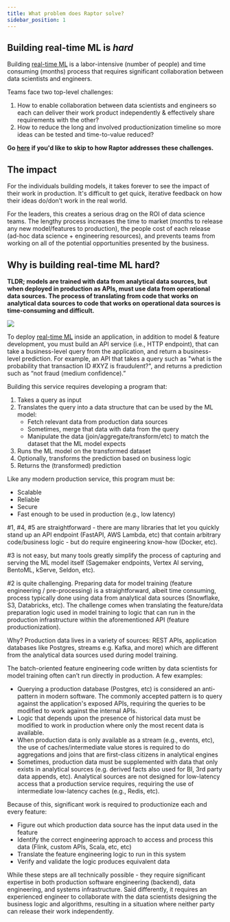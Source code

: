 ```yaml
---
title: What problem does Raptor solve?
sidebar_position: 1
---
```


## Building real-time ML is *hard*
Building [real-time ML](./real_time_ml.md) is a labor-intensive (number of people) and time consuming (months) process that requires significant collaboration between data scientists and engineers.

Teams face two top-level challenges:
1. How to enable collaboration between data scientists and engineers so each can deliver their work product independently & effectively share requirements with the other?
2. How to reduce the long and involved productionization timeline so more ideas can be tested and time-to-value reduced?

**Go [here](./what_does_raptor_do) if you'd like to skip to how Raptor addresses these challenges.**

## The impact

For the individuals building models, it takes forever to see the impact of their work in production.  It's difficult to get quick, iterative feedback on how their ideas do/don’t work in the real world.

For the leaders, this creates a serious drag on the ROI of data science teams.  The lengthy process increases the time to market (months to release any new model/features to production), the people cost of each release (ad-hoc data science + engineering resources), and prevents teams from working on all of the potential opportunities presented by the business.
## Why is building real-time ML hard?

**TLDR; models are trained with data from analytical data sources, but when deployed in production as APIs, must use data from operational data sources.  The process of translating from code that works on analytical data sources to code that works on operational data sources is time-consuming and difficult.**

<img src="/img/problem.png"></img>

To deploy [real-time ML](./real_time_ml.md) inside an application, in addition to model & feature development, you must build an API service (i.e., HTTP endpoint), that can take a business-level query from the application, and return a business-level prediction.  For example, an API that takes a query such as "what is the probability that transaction ID #XYZ is fraudulent?", and returns a prediction such as “not fraud (medium confidence).”

Building this service requires developing a program that:

1. Takes a query as input
2. Translates the query into a data structure that can be used by the ML model:
    * Fetch relevant data from production data sources
    * Sometimes, merge that data with data from the query
    * Manipulate the data (join/aggregate/transform/etc) to match the dataset that the ML model expects
3. Runs the ML model on the transformed dataset
4. Optionally, transforms the prediction based on business logic
5. Returns the (transformed) prediction

Like any modern production service, this program must be:
* Scalable
* Reliable
* Secure
* Fast enough to be used in production (e.g., low latency)

#1, #4, #5 are straightforward - there are many libraries that let you quickly stand up an API endpoint (FastAPI, AWS Lambda, etc) that contain arbitrary code/business logic - but do require engineering know-how (Docker, etc).  

#3 is not easy, but many tools greatly simplify the process of capturing and serving the ML model itself (Sagemaker endpoints, Vertex AI serving, BentoML, kServe, Seldon, etc).

#2 is quite challenging.  Preparing data for model training (feature engineering / pre-processing) is a straightforward, albeit time consuming, process typically done using data from analytical data sources (Snowflake, S3, Databricks, etc).  The challenge comes when translating the feature/data preparation logic used in model training to logic that can run in the production infrastructure within the aforementioned API (feature productionization).

Why? Production data lives in a variety of sources: REST APIs, application databases like Postgres, streams e.g. Kafka, and more) which are different from the analytical data sources used during model training.  

The batch-oriented feature engineering code written by data scientists for model training often can’t run directly in production.  A few examples:
* Querying a production database (Postgres, etc) is considered an anti-pattern in modern software. The commonly accepted pattern is to query against the application's exposed APIs, requiring the queries to be modified to work against the internal APIs.
* Logic that depends upon the presence of historical data must be modified to work in production where only the most recent data is available.
* When production data is only available as a stream (e.g., events, etc), the use of caches/intermediate value stores is required to do aggregations and joins that are first-class citizens in analytical engines
* Sometimes, production data must be supplemented with data that only exists in analytical sources (e.g. derived facts also used for BI, 3rd party data appends, etc).  Analytical sources are not designed for low-latency access that a production service requires, requiring the use of intermediate low-latency caches (e.g., Redis, etc).

Because of this, significant work is required to productionize each and every feature:
* Figure out which production data source has the input data used in the feature
* Identify the correct engineering approach to access and process this data (Flink, custom APIs, Scala, etc, etc)
* Translate the feature engineering logic to run in this system
* Verify and validate the logic produces equivalent data

While these steps are all technically possible - they require significant expertise in both production software engineering (backend), data engineering, and systems infrastructure. Said differently, it requires an experienced engineer to collaborate with the data scientists designing the business logic and algorithms, resulting in a situation where neither party can release their work independently.

